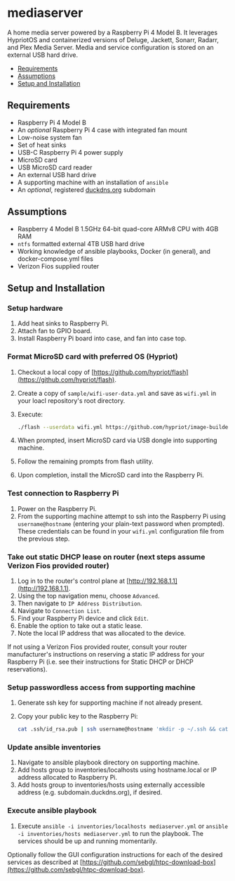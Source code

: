 # mediaserver
A home media server powered by a Raspberry Pi 4 Model B. It leverages HypriotOS and containerized versions of Deluge, Jackett, Sonarr, Radarr, and Plex Media Server. Media and service configuration is stored on an external USB hard drive.

* [Requirements](#requirements)
* [Assumptions](#assumptions)
* [Setup and Installation](#setup-and-installation)

## Requirements
* Raspberry Pi 4 Model B
* An _optional_ Raspberry Pi 4 case with integrated fan mount
* Low-noise system fan
* Set of heat sinks
* USB-C Raspberry Pi 4 power supply
* MicroSD card
* USB MicroSD card reader
* An external USB hard drive
* A supporting machine with an installation of `ansible`
* An _optional_, registered [duckdns.org](https://duckdns.org) subdomain

## Assumptions
* Raspberry 4 Model B 1.5GHz 64-bit quad-core ARMv8 CPU with 4GB RAM
* `ntfs` formatted external 4TB USB hard drive
* Working knowledge of ansible playbooks, Docker (in general), and docker-compose.yml files
* Verizon Fios supplied router

## Setup and Installation

### Setup hardware
1. Add heat sinks to Raspberry Pi.
2. Attach fan to GPIO board.
3. Install Raspberry Pi board into case, and fan into case top.

### Format MicroSD card with preferred OS (Hypriot)
1. Checkout a local copy of [https://github.com/hypriot/flash](https://github.com/hypriot/flash).
2. Create a copy of `sample/wifi-user-data.yml` and save as `wifi.yml` in your loacl repository's root directory.
3. Execute:

    ```sh
    ./flash --userdata wifi.yml https://github.com/hypriot/image-builder-rpi/releases/download/v1.11.5/hypriotos-rpi-v1.11.5.img.zip
    ```

4. When prompted, insert MicroSD card via USB dongle into supporting machine.
5. Follow the remaining prompts from flash utility.
6. Upon completion, install the MicroSD card into the Raspberry Pi.

### Test connection to Raspberry Pi
1. Power on the Raspberry Pi.
2. From the supporting machine attempt to ssh into the Raspberry Pi using `username@hostname` (entering your plain-text password when prompted). These credentials can be found in your `wifi.yml` configuration file from the previous step.

### Take out static DHCP lease on router (next steps assume Verizon Fios provided router)
1. Log in to the router's control plane at [http://192.168.1.1](http://192.168.1.1).
2. Using the top navigation menu, choose `Advanced`.
3. Then navigate to `IP Address Distribution`.
4. Navigate to `Connection List`.
5. Find your Raspberry Pi device and click `Edit`.
6. Enable the option to take out a static lease.
7. Note the local IP address that was allocated to the device.

If not using a Verizon Fios provided router, consult your router manufacturer's instructions on reserving a static IP address for your Raspberry Pi (i.e. see their instructions for Static DHCP or DHCP reservations).

### Setup passwordless access from supporting machine
1. Generate ssh key for supporting machine if not already present.
2. Copy your public key to the Raspberry Pi:

    ```sh
    cat .ssh/id_rsa.pub | ssh username@hostname 'mkdir -p ~/.ssh && cat >> ~/.ssh/authorized_keys'
    ```

### Update ansible inventories
1. Navigate to ansible playbook directory on supporting machine.
2. Add hosts group to inventories/localhosts using hostname.local or IP address allocated to Raspberry Pi.
3. Add hosts group to inventories/hosts using externally accessible address (e.g. subdomain.duckdns.org), if desired.

### Execute ansible playbook
1. Execute `ansible -i inventories/localhosts mediaserver.yml` or `ansible -i inventories/hosts mediaserver.yml` to run the playbook. The services should be up and running momentarily.

Optionally follow the GUI configuration instructions for each of the desired services as described at [https://github.com/sebgl/htpc-download-box](https://github.com/sebgl/htpc-download-box).
